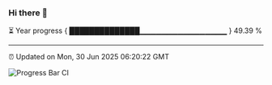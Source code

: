 ### Hi there 👋

⏳ Year progress { ██████████████▁▁▁▁▁▁▁▁▁▁▁▁▁▁▁▁ } 49.39 %

---

⏰ Updated on Mon, 30 Jun 2025 06:20:22 GMT

![Progress Bar CI](https://github.com/code-lakshay/GitHub-Actions-Demo/workflows/Progress%20Bar%20CI/badge.svg)
